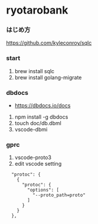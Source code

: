 # ryotarobank

### はじめ方
https://github.com/kyleconroy/sqlc
### start
1. brew install sqlc
2. brew install golang-migrate


### dbdocs
+ https://dbdocs.io/docs
1. npm install -g dbdocs
2. touch doc/db.dbml
3. vscode-dbmi


### gprc
1. vscode-proto3
2. edit vscode setting
```
  "protoc": {
    {
      "protoc": {
        "options": [
          "--proto_path=proto"
        ]
      }
    }
  },
```

